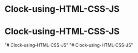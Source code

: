 # Clock-using-HTML-CSS-JS
# Clock-using-HTML-CSS-JS
"# Clock-using-HTML-CSS-JS" 
"# Clock-using-HTML-CSS-JS" 
